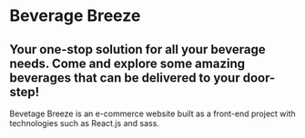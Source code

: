 # Beverage Breeze

## Your one-stop solution for all your beverage needs. Come and explore some amazing beverages that can be delivered to your door-step!

Bevetage Breeze is an e-commerce website built as a front-end project with technologies such as React.js and sass.